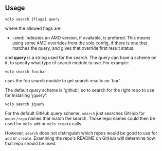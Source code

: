 ## Usage

    volo search [flags] query

where the allowed flags are:

* -amd: Indicates an AMD version, if available, is prefered. This means using
some AMD overrides from the volo config, if there is one that matches the
query, and gives that override first result status.

and **query** is a string used for the search. The query can have a scheme on
it, to specify what type of search module to use. For example:

    volo search foo:bar

uses the foo search module to get search results on 'bar'.

The default query scheme is 'github', so to search for the right repo to use
for installing 'jquery':

    volo search jquery


For the default GitHub query scheme, `search` just searches GitHub for
`owner/repo` names that match the search. Those repo names could then be used
for `volo add` or `volo create` calls.

However, `search` does not distinguish which repos would be good to use for
`add` or `create`. Examining the repo's README on GitHub will determine how that
repo should be used.
